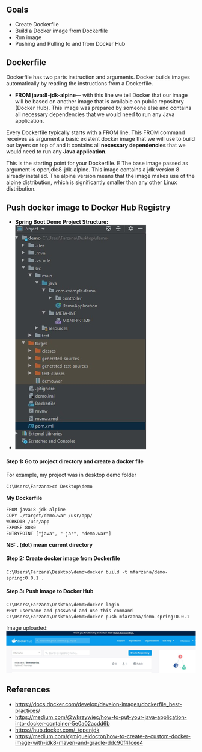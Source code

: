 ## Goals
- Create Dockerfile 
- Build a Docker image from Dockerfile
- Run image
- Pushing and Pulling to and from Docker Hub

## Dockerfile
Dockerfile has two parts instruction and arguments. Docker builds images automatically by reading the instructions from a Dockerfile. 
- **FROM java:8-jdk-alpine**— with this line we tell Docker that our image will be based on another image that is available on public repository (Docker Hub). This image was prepared by someone else and contains all necessary dependencies that we would need to run any Java application.

Every Dockerfile typically starts with a FROM line. This FROM command receives as argument a basic existent docker image that we will use to build our layers on top of and it contains all **necessary dependencies** that we would need to run any **Java application**.


This is the starting point for your Dockerfile. E  The base image passed as argument is openjdk:8-jdk-alpine. This image contains a jdk version 8 already installed. The alpine version means that the image makes use of the alpine distribution, which is significantly smaller than any other Linux distribution.

## Push docker image to Docker Hub Registry
- **Spring Boot Demo Project Structure:**
- ![enter image description here](https://github.com/Mfarzana/docker-learning/blob/master/images/demo-project-structure.jpg)
#### Step 1: Go to project directory and create a docker file 
 For example, my project was in desktop demo folder
  ```
  C:\Users\Farzana>cd Desktop\demo
  ```
  **My  Dockerfile** 
	
	FROM java:8-jdk-alpine
	COPY ./target/demo.war /usr/app/
	WORKDIR /usr/app
	EXPOSE 8080
	ENTRYPOINT ["java", "-jar", "demo.war"]
	
 **NB:  . (dot) mean current directory** 
####  Step 2: Create docker image from Dockerfile
 ```
 C:\Users\Farzana\Desktop\demo>docker build -t mfarzana/demo-spring:0.0.1 . 
 ```

#### Step 3: Push image to Docker Hub
```
C:\Users\Farzana\Desktop\demo>docker login 
#Put username and password and use this command
C:\Users\Farzana\Desktop\demo>docker push mfarzana/demo-spring:0.0.1
 ```
 Image  uploaded: ![](https://github.com/Mfarzana/docker-learning/blob/master/images/demo-spring-dockerhub.jpg)
  




## References
- https://docs.docker.com/develop/develop-images/dockerfile_best-practices/
- https://medium.com/@wkrzywiec/how-to-put-your-java-application-into-docker-container-5e0a02acdd6b
- https://hub.docker.com/_/openjdk
- https://medium.com/@migueldoctor/how-to-create-a-custom-docker-image-with-jdk8-maven-and-gradle-ddc90f41cee4

<!--stackedit_data:
eyJoaXN0b3J5IjpbMTk3MTE4ODA2LDEyMjQ3MjkyNzIsLTExNj
I0NTA2MDgsLTIxMjc0NjAzNjAsMTcxOTM2MzU4NCwxNDMxOTY3
ODIsOTA0MzgyMDc1LC01ODI5MTYyODYsMTM3NzIzMjM4MCwxNz
AwODU5NzkzLC0xNjIwMDEyNDQ0LDYyMDcyOTkwNiwxMzUxMTYy
Nzg5LDEwMzIxMTI3NTMsLTExMDMwNzQ2NzcsLTc3MTcwNDM4OC
wtMjA5NjMyMjgzNiwxMzczMTAwNjU2LC0yMTE0MTQ3NzAyLDgx
MjY4NzM5Nl19
-->